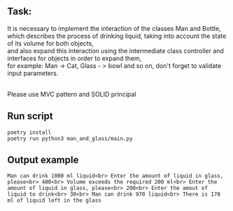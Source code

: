 ## Task:

  It is necessary to implement the interaction of the classes Man and Bottle,<br>
  which describes the process of drinking liquid, taking into account the state of its volume for both objects,<br>
  and also expand this interaction using the intermediate class controller and interfaces for objects in order to expand them,<br>
  for example: Man -> Cat, Glass - > bowl and so on, don't forget to validate input parameters.<br><br>
  
  Please use MVC pattern and SOLID principal

  ## Run script
  `poetry install` <br>
  `poetry run python3 man_and_glass/main.py`

  ## Output example

  `Man can drink 1000 ml liquid<br>
Enter the amount of liquid in glass, please<br>
400<br>
Volume exceeds the required 200 ml<br>
Enter the amount of liquid in glass, please<br>
200<br>
Enter the amout of liquid to drink<br>
30<br>
Man can drink 970 liquid<br>
There is 170 ml of liquid left in the glass`<br>

